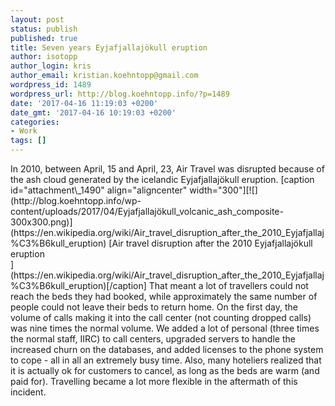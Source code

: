 ```yaml
---
layout: post
status: publish
published: true
title: Seven years Eyjafjallajökull eruption
author: isotopp
author_login: kris
author_email: kristian.koehntopp@gmail.com
wordpress_id: 1489
wordpress_url: http://blog.koehntopp.info/?p=1489
date: '2017-04-16 11:19:03 +0200'
date_gmt: '2017-04-16 10:19:03 +0200'
categories:
- Work
tags: []
---
```

<p>In 2010, between April, 15 and April, 23, Air Travel was disrupted because of the ash cloud generated by the icelandic Eyjafjallajökull eruption. [caption id="attachment\_1490" align="aligncenter" width="300"][![](http://blog.koehntopp.info/wp-content/uploads/2017/04/Eyjafjallajökull_volcanic_ash_composite-300x300.png)](https://en.wikipedia.org/wiki/Air_travel_disruption_after_the_2010_Eyjafjallaj%C3%B6kull_eruption) [Air travel disruption after the 2010 Eyjafjallajökull eruption<br />
](https://en.wikipedia.org/wiki/Air_travel_disruption_after_the_2010_Eyjafjallaj%C3%B6kull_eruption)[/caption] That meant a lot of travellers could not reach the beds they had booked, while approximately the same number of people could not leave their beds to return home. On the first day, the volume of calls making it into the call center (not counting dropped calls) was nine times the normal volume. We added a lot of personal (three times the normal staff, IIRC) to call centers, upgraded servers to handle the increased churn on the databases, and added licenses to the phone system to cope - all in all an extremely busy time. Also, many hoteliers realized that it is actually ok for customers to cancel, as long as the beds are warm (and paid for). Travelling became a lot more flexible in the aftermath of this incident.</p>
